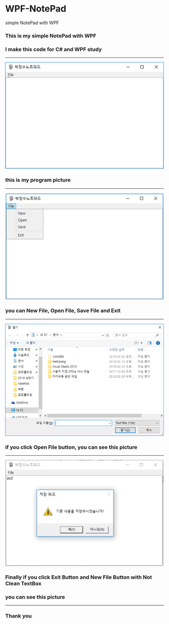 # WPF-NotePad
simple NotePad with WPF

### This is my simple NotePad with WPF

### I make this code for C# and WPF study
* * *
![entirety program](https://github.com/ParkJeongSu/WPF-NotePad/blob/master/1.png)

### this is my program picture
* * *
![entirety program](https://github.com/ParkJeongSu/WPF-NotePad/blob/master/2.png)

### you can New File, Open File, Save File and Exit
* * *
![entirety program](https://github.com/ParkJeongSu/WPF-NotePad/blob/master/3.png)

### if you click Open File button, you can see this picture
* * *
![entirety program](https://github.com/ParkJeongSu/WPF-NotePad/blob/master/4.PNG)
### Finally if you click Exit Button and New File Button with Not Clean TextBox
### you can see this picture
* * *

### Thank you
